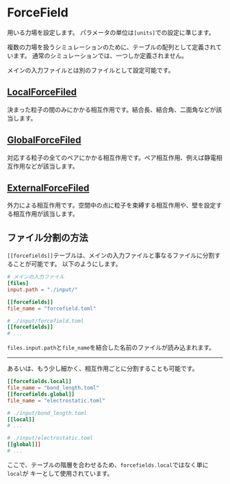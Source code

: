 # ForceField

用いる力場を設定します。
パラメータの単位は`[units]`での設定に準じます。

複数の力場を扱うシミュレーションのために、テーブルの配列として定義されています。
通常のシミュレーションでは、一つしか定義されません。

メインの入力ファイルとは別のファイルとして設定可能です。

## [LocalForceFiled](LocalForceField.md)

決まった粒子の間のみにかかる相互作用です。結合長、結合角、二面角などが該当します。

## [GlobalForceFiled](GlobalForceField.md)

対応する粒子の全てのペアにかかる相互作用です。ペア相互作用、例えば静電相互作用などが該当します。

## [ExternalForceFiled](ExternalForceFiled.md)

外力による相互作用です。空間中の点に粒子を束縛する相互作用や、壁を設定する相互作用が該当します。

## ファイル分割の方法

`[[forcefields]]`テーブルは、メインの入力ファイルと事なるファイルに分割することが可能です。
以下のようにします。

```toml
# メインの入力ファイル
[files]
input.path = "./input/"

[[forcefields]]
file_name = "forcefield.toml"
```

```toml
# ./input/forcefield.toml
[[forcefields]]
# ...
```

`files.input.path`と`file_name`を結合した名前のファイルが読み込まれます。

----

あるいは、もう少し細かく、相互作用ごとに分割することも可能です。

```toml
[[forcefields.local]]
file_name = "bond_length.toml"
[[forcefields.global]]
file_name = "electrostatic.toml"
```

```toml
# ./input/bond_length.toml
[[local]]
# ...
```

```toml
# ./input/electrostatic.toml
[[global]]]
# ...
```

ここで、テーブルの階層を合わせるため、`forcefields.local`ではなく単に`local`が
キーとして使用されています。
